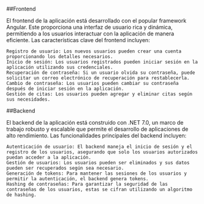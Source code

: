 ##Frontend

El frontend de la aplicación está desarrollado con el popular framework Angular. Este proporciona una interfaz de usuario rica y dinámica, permitiendo a los usuarios interactuar con la aplicación de manera eficiente. Las características clave del frontend incluyen:

    Registro de usuario: Los nuevos usuarios pueden crear una cuenta proporcionando los detalles necesarios.
    Inicio de sesión: Los usuarios registrados pueden iniciar sesión en la aplicación utilizando sus credenciales.
    Recuperación de contraseña: Si un usuario olvida su contraseña, puede solicitar un correo electrónico de recuperación para restablecerla.
    Cambio de contraseña: Los usuarios pueden cambiar su contraseña después de iniciar sesión en la aplicación.
    Gestión de citas: Los usuarios pueden agregar y eliminar citas según sus necesidades.

##Backend

El backend de la aplicación está construido con .NET 7.0, un marco de trabajo robusto y escalable que permite el desarrollo de aplicaciones de alto rendimiento. Las funcionalidades principales del backend incluyen:

    Autenticación de usuario: El backend maneja el inicio de sesión y el registro de los usuarios, asegurando que solo los usuarios autorizados puedan acceder a la aplicación.
    Gestión de usuarios: Los usuarios pueden ser eliminados y sus datos pueden ser recuperados según sea necesario.
    Generación de tokens: Para mantener las sesiones de los usuarios y permitir la autenticación, el backend genera tokens.
    Hashing de contraseñas: Para garantizar la seguridad de las contraseñas de los usuarios, estas se cifran utilizando un algoritmo de hashing.
